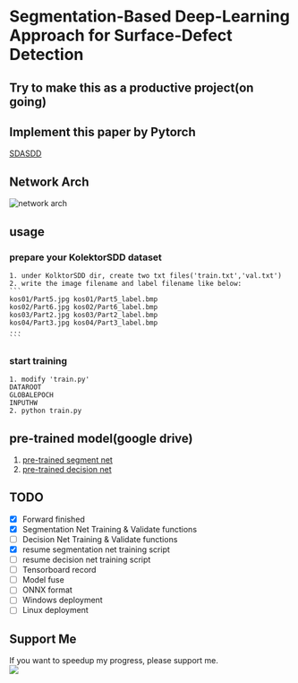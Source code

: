 # Segmentation-Based Deep-Learning Approach for Surface-Defect Detection
## Try to make this as a productive project(on going)
## Implement this paper by Pytorch
[SDASDD](https://link.springer.com/article/10.1007/s10845-019-01476-x)

## Network Arch
![network arch](paper/imgs/arch.jpg)

## usage
### prepare your KolektorSDD dataset
    1. under KolktorSDD dir, create two txt files('train.txt','val.txt')
    2. write the image filename and label filename like below:
    ```
    kos01/Part5.jpg kos01/Part5_label.bmp
    kos02/Part6.jpg kos02/Part6_label.bmp
    kos03/Part2.jpg kos03/Part2_label.bmp
    kos04/Part3.jpg kos04/Part3_label.bmp
    ...
    ```
### start training
    1. modify 'train.py'
    DATAROOT
    GLOBALEPOCH
    INPUTHW
    2. python train.py
## pre-trained model(google drive)
   1. [pre-trained segment net](https://drive.google.com/file/d/114hJy6id0KeqowsYOfoLPkt-jcRDxic5/view?usp=sharing) 
   2. [pre-trained decision net]()
## TODO
- [x] Forward finished
- [x] Segmentation Net Training & Validate functions
- [ ] Decision Net Training & Validate functions
- [x] resume segmentation net training script
- [ ] resume decision net training script
- [ ] Tensorboard record
- [ ] Model fuse
- [ ] ONNX format
- [ ] Windows deployment
- [ ] Linux deployment
## Support Me
If you want to speedup my progress, please support me.  
<a href="https://www.buymeacoffee.com/winafoxq"><img src="https://img.buymeacoffee.com/button-api/?text=Buy me a coffee&emoji=&slug=winafoxq&button_colour=FFDD00&font_colour=000000&font_family=Cookie&outline_colour=000000&coffee_colour=ffffff" /></a>
